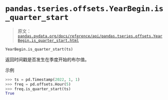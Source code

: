 # `pandas.tseries.offsets.YearBegin.is_quarter_start`

> 原文：[`pandas.pydata.org/docs/reference/api/pandas.tseries.offsets.YearBegin.is_quarter_start.html`](https://pandas.pydata.org/docs/reference/api/pandas.tseries.offsets.YearBegin.is_quarter_start.html)

```py
YearBegin.is_quarter_start(ts)
```

返回时间戳是否发生在季度开始的布尔值。

示例

```py
>>> ts = pd.Timestamp(2022, 1, 1)
>>> freq = pd.offsets.Hour(5)
>>> freq.is_quarter_start(ts)
True 
```
